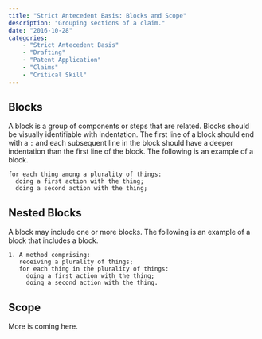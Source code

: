 ```yaml
---
title: "Strict Antecedent Basis: Blocks and Scope"
description: "Grouping sections of a claim."
date: "2016-10-28"
categories: 
    - "Strict Antecedent Basis"
    - "Drafting"
    - "Patent Application"
    - "Claims"
    - "Critical Skill"
---
```



## Blocks

A block is a group of components or steps that are related. Blocks should be visually identifiable with indentation. The first line of a block should end with a `:` and each subsequent line in the block should have a deeper indentation than the first line of the block.  The following is an example of a block.

``` claim
for each thing among a plurality of things:
  doing a first action with the thing; 
  doing a second action with the thing;
```

## Nested Blocks

A block may include one or more blocks.  The following is an example of a block that includes a block.

``` claim
1. A method comprising:
   receiving a plurality of things;
   for each thing in the plurality of things:
     doing a first action with the thing; 
     doing a second action with the thing.
```

## Scope

More is coming here.